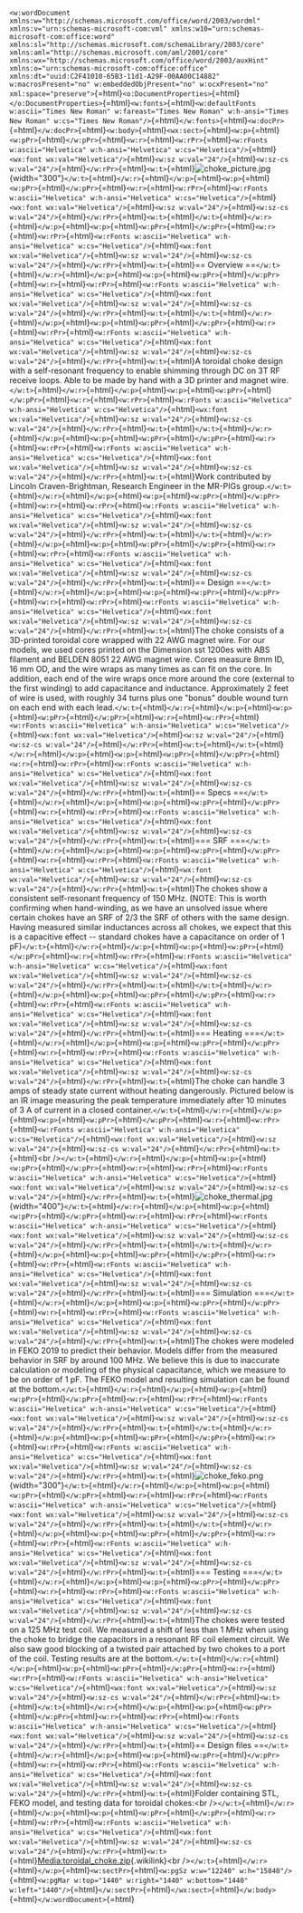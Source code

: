 <?xml version="1.0" encoding="UTF-8" standalone="yes"?>
<?mso-application progid="Word.Document"?>

`<w:wordDocument xmlns:w="http://schemas.microsoft.com/office/word/2003/wordml" xmlns:v="urn:schemas-microsoft-com:vml" xmlns:w10="urn:schemas-microsoft-com:office:word" xmlns:sl="http://schemas.microsoft.com/schemaLibrary/2003/core" xmlns:aml="http://schemas.microsoft.com/aml/2001/core" xmlns:wx="http://schemas.microsoft.com/office/word/2003/auxHint" xmlns:o="urn:schemas-microsoft-com:office:office" xmlns:dt="uuid:C2F41010-65B3-11d1-A29F-00AA00C14882" w:macrosPresent="no" w:embeddedObjPresent="no" w:ocxPresent="no" xml:space="preserve">`{=html}`<o:DocumentProperties>`{=html}`</o:DocumentProperties>`{=html}`<w:fonts>`{=html}`<w:defaultFonts w:ascii="Times New Roman" w:fareast="Times New Roman" w:h-ansi="Times New Roman" w:cs="Times New Roman"/>`{=html}`</w:fonts>`{=html}`<w:docPr>`{=html}`</w:docPr>`{=html}`<w:body>`{=html}`<wx:sect>`{=html}`<w:p>`{=html}`<w:pPr>`{=html}`</w:pPr>`{=html}`<w:r>`{=html}`<w:rPr>`{=html}`<w:rFonts w:ascii="Helvetica" w:h-ansi="Helvetica" w:cs="Helvetica"/>`{=html}`<wx:font wx:val="Helvetica"/>`{=html}`<w:sz w:val="24"/>`{=html}`<w:sz-cs w:val="24"/>`{=html}`</w:rPr>`{=html}`<w:t>`{=html}![](choke_picture.jpg "choke_picture.jpg"){width="300"}`</w:t>`{=html}`</w:r>`{=html}`</w:p>`{=html}`<w:p>`{=html}`<w:pPr>`{=html}`</w:pPr>`{=html}`<w:r>`{=html}`<w:rPr>`{=html}`<w:rFonts w:ascii="Helvetica" w:h-ansi="Helvetica" w:cs="Helvetica"/>`{=html}`<wx:font wx:val="Helvetica"/>`{=html}`<w:sz w:val="24"/>`{=html}`<w:sz-cs w:val="24"/>`{=html}`</w:rPr>`{=html}`<w:t>`{=html}`</w:t>`{=html}`</w:r>`{=html}`</w:p>`{=html}`<w:p>`{=html}`<w:pPr>`{=html}`</w:pPr>`{=html}`<w:r>`{=html}`<w:rPr>`{=html}`<w:rFonts w:ascii="Helvetica" w:h-ansi="Helvetica" w:cs="Helvetica"/>`{=html}`<wx:font wx:val="Helvetica"/>`{=html}`<w:sz w:val="24"/>`{=html}`<w:sz-cs w:val="24"/>`{=html}`</w:rPr>`{=html}`<w:t>`{=html}==
Overview
==`</w:t>`{=html}`</w:r>`{=html}`</w:p>`{=html}`<w:p>`{=html}`<w:pPr>`{=html}`</w:pPr>`{=html}`<w:r>`{=html}`<w:rPr>`{=html}`<w:rFonts w:ascii="Helvetica" w:h-ansi="Helvetica" w:cs="Helvetica"/>`{=html}`<wx:font wx:val="Helvetica"/>`{=html}`<w:sz w:val="24"/>`{=html}`<w:sz-cs w:val="24"/>`{=html}`</w:rPr>`{=html}`<w:t>`{=html}`</w:t>`{=html}`</w:r>`{=html}`</w:p>`{=html}`<w:p>`{=html}`<w:pPr>`{=html}`</w:pPr>`{=html}`<w:r>`{=html}`<w:rPr>`{=html}`<w:rFonts w:ascii="Helvetica" w:h-ansi="Helvetica" w:cs="Helvetica"/>`{=html}`<wx:font wx:val="Helvetica"/>`{=html}`<w:sz w:val="24"/>`{=html}`<w:sz-cs w:val="24"/>`{=html}`</w:rPr>`{=html}`<w:t>`{=html}A
toroidal choke design with a self-resonant frequency to enable shimming
through DC on 3T RF receive loops. Able to be made by hand with a 3D
printer and magnet
wire.`</w:t>`{=html}`</w:r>`{=html}`</w:p>`{=html}`<w:p>`{=html}`<w:pPr>`{=html}`</w:pPr>`{=html}`<w:r>`{=html}`<w:rPr>`{=html}`<w:rFonts w:ascii="Helvetica" w:h-ansi="Helvetica" w:cs="Helvetica"/>`{=html}`<wx:font wx:val="Helvetica"/>`{=html}`<w:sz w:val="24"/>`{=html}`<w:sz-cs w:val="24"/>`{=html}`</w:rPr>`{=html}`<w:t>`{=html}`</w:t>`{=html}`</w:r>`{=html}`</w:p>`{=html}`<w:p>`{=html}`<w:pPr>`{=html}`</w:pPr>`{=html}`<w:r>`{=html}`<w:rPr>`{=html}`<w:rFonts w:ascii="Helvetica" w:h-ansi="Helvetica" w:cs="Helvetica"/>`{=html}`<wx:font wx:val="Helvetica"/>`{=html}`<w:sz w:val="24"/>`{=html}`<w:sz-cs w:val="24"/>`{=html}`</w:rPr>`{=html}`<w:t>`{=html}Work
contributed by Lincoln Craven-Brightman, Research Engineer in the
MR-PIGs
group.`</w:t>`{=html}`</w:r>`{=html}`</w:p>`{=html}`<w:p>`{=html}`<w:pPr>`{=html}`</w:pPr>`{=html}`<w:r>`{=html}`<w:rPr>`{=html}`<w:rFonts w:ascii="Helvetica" w:h-ansi="Helvetica" w:cs="Helvetica"/>`{=html}`<wx:font wx:val="Helvetica"/>`{=html}`<w:sz w:val="24"/>`{=html}`<w:sz-cs w:val="24"/>`{=html}`</w:rPr>`{=html}`<w:t>`{=html}`</w:t>`{=html}`</w:r>`{=html}`</w:p>`{=html}`<w:p>`{=html}`<w:pPr>`{=html}`</w:pPr>`{=html}`<w:r>`{=html}`<w:rPr>`{=html}`<w:rFonts w:ascii="Helvetica" w:h-ansi="Helvetica" w:cs="Helvetica"/>`{=html}`<wx:font wx:val="Helvetica"/>`{=html}`<w:sz w:val="24"/>`{=html}`<w:sz-cs w:val="24"/>`{=html}`</w:rPr>`{=html}`<w:t>`{=html}==
Design
==`</w:t>`{=html}`</w:r>`{=html}`</w:p>`{=html}`<w:p>`{=html}`<w:pPr>`{=html}`</w:pPr>`{=html}`<w:r>`{=html}`<w:rPr>`{=html}`<w:rFonts w:ascii="Helvetica" w:h-ansi="Helvetica" w:cs="Helvetica"/>`{=html}`<wx:font wx:val="Helvetica"/>`{=html}`<w:sz w:val="24"/>`{=html}`<w:sz-cs w:val="24"/>`{=html}`</w:rPr>`{=html}`<w:t>`{=html}The
choke consists of a 3D-printed toroidal core wrapped with 22 AWG magnet
wire. For our models, we used cores printed on the Dimension sst 1200es
with ABS filament and BELDEN 8051 22 AWG magnet wire. Cores measure 8mm
ID, 16 mm OD, and the wire wraps as many times as can fit on the core.
In addition, each end of the wire wraps once more around the core
(external to the first winding) to add capacitance and inductance.
Approximately 2 feet of wire is used, with roughly 34 turns plus one
\"bonus\" double wound turn on each end with each
lead.`</w:t>`{=html}`</w:r>`{=html}`</w:p>`{=html}`<w:p>`{=html}`<w:pPr>`{=html}`</w:pPr>`{=html}`<w:r>`{=html}`<w:rPr>`{=html}`<w:rFonts w:ascii="Helvetica" w:h-ansi="Helvetica" w:cs="Helvetica"/>`{=html}`<wx:font wx:val="Helvetica"/>`{=html}`<w:sz w:val="24"/>`{=html}`<w:sz-cs w:val="24"/>`{=html}`</w:rPr>`{=html}`<w:t>`{=html}`</w:t>`{=html}`</w:r>`{=html}`</w:p>`{=html}`<w:p>`{=html}`<w:pPr>`{=html}`</w:pPr>`{=html}`<w:r>`{=html}`<w:rPr>`{=html}`<w:rFonts w:ascii="Helvetica" w:h-ansi="Helvetica" w:cs="Helvetica"/>`{=html}`<wx:font wx:val="Helvetica"/>`{=html}`<w:sz w:val="24"/>`{=html}`<w:sz-cs w:val="24"/>`{=html}`</w:rPr>`{=html}`<w:t>`{=html}==
Specs
==`</w:t>`{=html}`</w:r>`{=html}`</w:p>`{=html}`<w:p>`{=html}`<w:pPr>`{=html}`</w:pPr>`{=html}`<w:r>`{=html}`<w:rPr>`{=html}`<w:rFonts w:ascii="Helvetica" w:h-ansi="Helvetica" w:cs="Helvetica"/>`{=html}`<wx:font wx:val="Helvetica"/>`{=html}`<w:sz w:val="24"/>`{=html}`<w:sz-cs w:val="24"/>`{=html}`</w:rPr>`{=html}`<w:t>`{=html}===
SRF
===`</w:t>`{=html}`</w:r>`{=html}`</w:p>`{=html}`<w:p>`{=html}`<w:pPr>`{=html}`</w:pPr>`{=html}`<w:r>`{=html}`<w:rPr>`{=html}`<w:rFonts w:ascii="Helvetica" w:h-ansi="Helvetica" w:cs="Helvetica"/>`{=html}`<wx:font wx:val="Helvetica"/>`{=html}`<w:sz w:val="24"/>`{=html}`<w:sz-cs w:val="24"/>`{=html}`</w:rPr>`{=html}`<w:t>`{=html}The
chokes show a consistent self-resonant frequency of 150 MHz. (NOTE: This
is worth confirming when hand-winding, as we have an unsolved issue
where certain chokes have an SRF of 2/3 the SRF of others with the same
design. Having measured similar inductances across all chokes, we expect
that this is a capacitive effect \-- standard chokes have a capacitance
on order of 1
pF)`</w:t>`{=html}`</w:r>`{=html}`</w:p>`{=html}`<w:p>`{=html}`<w:pPr>`{=html}`</w:pPr>`{=html}`<w:r>`{=html}`<w:rPr>`{=html}`<w:rFonts w:ascii="Helvetica" w:h-ansi="Helvetica" w:cs="Helvetica"/>`{=html}`<wx:font wx:val="Helvetica"/>`{=html}`<w:sz w:val="24"/>`{=html}`<w:sz-cs w:val="24"/>`{=html}`</w:rPr>`{=html}`<w:t>`{=html}`</w:t>`{=html}`</w:r>`{=html}`</w:p>`{=html}`<w:p>`{=html}`<w:pPr>`{=html}`</w:pPr>`{=html}`<w:r>`{=html}`<w:rPr>`{=html}`<w:rFonts w:ascii="Helvetica" w:h-ansi="Helvetica" w:cs="Helvetica"/>`{=html}`<wx:font wx:val="Helvetica"/>`{=html}`<w:sz w:val="24"/>`{=html}`<w:sz-cs w:val="24"/>`{=html}`</w:rPr>`{=html}`<w:t>`{=html}===
Heating
===`</w:t>`{=html}`</w:r>`{=html}`</w:p>`{=html}`<w:p>`{=html}`<w:pPr>`{=html}`</w:pPr>`{=html}`<w:r>`{=html}`<w:rPr>`{=html}`<w:rFonts w:ascii="Helvetica" w:h-ansi="Helvetica" w:cs="Helvetica"/>`{=html}`<wx:font wx:val="Helvetica"/>`{=html}`<w:sz w:val="24"/>`{=html}`<w:sz-cs w:val="24"/>`{=html}`</w:rPr>`{=html}`<w:t>`{=html}The
choke can handle 3 amps of steady state current without heating
dangerously. Pictured below is an IR image measuring the peak
temperature immediately after 10 minutes of 3 A of current in a closed
container.`</w:t>`{=html}`</w:r>`{=html}`</w:p>`{=html}`<w:p>`{=html}`<w:pPr>`{=html}`</w:pPr>`{=html}`<w:r>`{=html}`<w:rPr>`{=html}`<w:rFonts w:ascii="Helvetica" w:h-ansi="Helvetica" w:cs="Helvetica"/>`{=html}`<wx:font wx:val="Helvetica"/>`{=html}`<w:sz w:val="24"/>`{=html}`<w:sz-cs w:val="24"/>`{=html}`</w:rPr>`{=html}`<w:t>`{=html}\<br
/\>`</w:t>`{=html}`</w:r>`{=html}`</w:p>`{=html}`<w:p>`{=html}`<w:pPr>`{=html}`</w:pPr>`{=html}`<w:r>`{=html}`<w:rPr>`{=html}`<w:rFonts w:ascii="Helvetica" w:h-ansi="Helvetica" w:cs="Helvetica"/>`{=html}`<wx:font wx:val="Helvetica"/>`{=html}`<w:sz w:val="24"/>`{=html}`<w:sz-cs w:val="24"/>`{=html}`</w:rPr>`{=html}`<w:t>`{=html}![](choke_thermal.jpg "choke_thermal.jpg"){width="400"}`</w:t>`{=html}`</w:r>`{=html}`</w:p>`{=html}`<w:p>`{=html}`<w:pPr>`{=html}`</w:pPr>`{=html}`<w:r>`{=html}`<w:rPr>`{=html}`<w:rFonts w:ascii="Helvetica" w:h-ansi="Helvetica" w:cs="Helvetica"/>`{=html}`<wx:font wx:val="Helvetica"/>`{=html}`<w:sz w:val="24"/>`{=html}`<w:sz-cs w:val="24"/>`{=html}`</w:rPr>`{=html}`<w:t>`{=html}`</w:t>`{=html}`</w:r>`{=html}`</w:p>`{=html}`<w:p>`{=html}`<w:pPr>`{=html}`</w:pPr>`{=html}`<w:r>`{=html}`<w:rPr>`{=html}`<w:rFonts w:ascii="Helvetica" w:h-ansi="Helvetica" w:cs="Helvetica"/>`{=html}`<wx:font wx:val="Helvetica"/>`{=html}`<w:sz w:val="24"/>`{=html}`<w:sz-cs w:val="24"/>`{=html}`</w:rPr>`{=html}`<w:t>`{=html}===
Simulation
===`</w:t>`{=html}`</w:r>`{=html}`</w:p>`{=html}`<w:p>`{=html}`<w:pPr>`{=html}`</w:pPr>`{=html}`<w:r>`{=html}`<w:rPr>`{=html}`<w:rFonts w:ascii="Helvetica" w:h-ansi="Helvetica" w:cs="Helvetica"/>`{=html}`<wx:font wx:val="Helvetica"/>`{=html}`<w:sz w:val="24"/>`{=html}`<w:sz-cs w:val="24"/>`{=html}`</w:rPr>`{=html}`<w:t>`{=html}The
chokes were modeled in FEKO 2019 to predict their behavior. Models
differ from the measured behavior in SRF by around 100 MHz. We believe
this is due to inaccurate calculation or modeling of the physical
capacitance, which we measure to be on order of 1 pF. The FEKO model and
resulting simulation can be found at the
bottom.`</w:t>`{=html}`</w:r>`{=html}`</w:p>`{=html}`<w:p>`{=html}`<w:pPr>`{=html}`</w:pPr>`{=html}`<w:r>`{=html}`<w:rPr>`{=html}`<w:rFonts w:ascii="Helvetica" w:h-ansi="Helvetica" w:cs="Helvetica"/>`{=html}`<wx:font wx:val="Helvetica"/>`{=html}`<w:sz w:val="24"/>`{=html}`<w:sz-cs w:val="24"/>`{=html}`</w:rPr>`{=html}`<w:t>`{=html}`</w:t>`{=html}`</w:r>`{=html}`</w:p>`{=html}`<w:p>`{=html}`<w:pPr>`{=html}`</w:pPr>`{=html}`<w:r>`{=html}`<w:rPr>`{=html}`<w:rFonts w:ascii="Helvetica" w:h-ansi="Helvetica" w:cs="Helvetica"/>`{=html}`<wx:font wx:val="Helvetica"/>`{=html}`<w:sz w:val="24"/>`{=html}`<w:sz-cs w:val="24"/>`{=html}`</w:rPr>`{=html}`<w:t>`{=html}![](choke_feko.png "choke_feko.png"){width="300"}`</w:t>`{=html}`</w:r>`{=html}`</w:p>`{=html}`<w:p>`{=html}`<w:pPr>`{=html}`</w:pPr>`{=html}`<w:r>`{=html}`<w:rPr>`{=html}`<w:rFonts w:ascii="Helvetica" w:h-ansi="Helvetica" w:cs="Helvetica"/>`{=html}`<wx:font wx:val="Helvetica"/>`{=html}`<w:sz w:val="24"/>`{=html}`<w:sz-cs w:val="24"/>`{=html}`</w:rPr>`{=html}`<w:t>`{=html}`</w:t>`{=html}`</w:r>`{=html}`</w:p>`{=html}`<w:p>`{=html}`<w:pPr>`{=html}`</w:pPr>`{=html}`<w:r>`{=html}`<w:rPr>`{=html}`<w:rFonts w:ascii="Helvetica" w:h-ansi="Helvetica" w:cs="Helvetica"/>`{=html}`<wx:font wx:val="Helvetica"/>`{=html}`<w:sz w:val="24"/>`{=html}`<w:sz-cs w:val="24"/>`{=html}`</w:rPr>`{=html}`<w:t>`{=html}===
Testing
===`</w:t>`{=html}`</w:r>`{=html}`</w:p>`{=html}`<w:p>`{=html}`<w:pPr>`{=html}`</w:pPr>`{=html}`<w:r>`{=html}`<w:rPr>`{=html}`<w:rFonts w:ascii="Helvetica" w:h-ansi="Helvetica" w:cs="Helvetica"/>`{=html}`<wx:font wx:val="Helvetica"/>`{=html}`<w:sz w:val="24"/>`{=html}`<w:sz-cs w:val="24"/>`{=html}`</w:rPr>`{=html}`<w:t>`{=html}The
chokes were tested on a 125 MHz test coil. We measured a shift of less
than 1 MHz when using the choke to bridge the capacitors in a resonant
RF coil element circuit. We also saw good blocking of a twisted pair
attached by two chokes to a port of the coil. Testing results are at the
bottom.`</w:t>`{=html}`</w:r>`{=html}`</w:p>`{=html}`<w:p>`{=html}`<w:pPr>`{=html}`</w:pPr>`{=html}`<w:r>`{=html}`<w:rPr>`{=html}`<w:rFonts w:ascii="Helvetica" w:h-ansi="Helvetica" w:cs="Helvetica"/>`{=html}`<wx:font wx:val="Helvetica"/>`{=html}`<w:sz w:val="24"/>`{=html}`<w:sz-cs w:val="24"/>`{=html}`</w:rPr>`{=html}`<w:t>`{=html}`</w:t>`{=html}`</w:r>`{=html}`</w:p>`{=html}`<w:p>`{=html}`<w:pPr>`{=html}`</w:pPr>`{=html}`<w:r>`{=html}`<w:rPr>`{=html}`<w:rFonts w:ascii="Helvetica" w:h-ansi="Helvetica" w:cs="Helvetica"/>`{=html}`<wx:font wx:val="Helvetica"/>`{=html}`<w:sz w:val="24"/>`{=html}`<w:sz-cs w:val="24"/>`{=html}`</w:rPr>`{=html}`<w:t>`{=html}==
Design files
==`</w:t>`{=html}`</w:r>`{=html}`</w:p>`{=html}`<w:p>`{=html}`<w:pPr>`{=html}`</w:pPr>`{=html}`<w:r>`{=html}`<w:rPr>`{=html}`<w:rFonts w:ascii="Helvetica" w:h-ansi="Helvetica" w:cs="Helvetica"/>`{=html}`<wx:font wx:val="Helvetica"/>`{=html}`<w:sz w:val="24"/>`{=html}`<w:sz-cs w:val="24"/>`{=html}`</w:rPr>`{=html}`<w:t>`{=html}Folder
containing STL, FEKO model, and testing data for toroidal chokes:\<br
/\>`</w:t>`{=html}`</w:r>`{=html}`</w:p>`{=html}`<w:p>`{=html}`<w:pPr>`{=html}`</w:pPr>`{=html}`<w:r>`{=html}`<w:rPr>`{=html}`<w:rFonts w:ascii="Helvetica" w:h-ansi="Helvetica" w:cs="Helvetica"/>`{=html}`<wx:font wx:val="Helvetica"/>`{=html}`<w:sz w:val="24"/>`{=html}`<w:sz-cs w:val="24"/>`{=html}`</w:rPr>`{=html}`<w:t>`{=html}[Media:toroidal_choke.zip](Media:toroidal_choke.zip "Media:toroidal_choke.zip"){.wikilink}\<br
/\>`</w:t>`{=html}`</w:r>`{=html}`</w:p>`{=html}`<w:sectPr>`{=html}`<w:pgSz w:w="12240" w:h="15840"/>`{=html}`<w:pgMar w:top="1440" w:right="1440" w:bottom="1440" w:left="1440"/>`{=html}`</w:sectPr>`{=html}`</wx:sect>`{=html}`</w:body>`{=html}`</w:wordDocument>`{=html}
